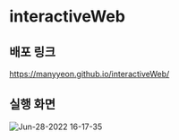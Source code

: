 # interactiveWeb
## 배포 링크
https://manyyeon.github.io/interactiveWeb/

## 실행 화면
![Jun-28-2022 16-17-35](https://user-images.githubusercontent.com/87538540/176117638-7f6175bb-1e38-408b-afe0-fffc3a2588b1.gif)
